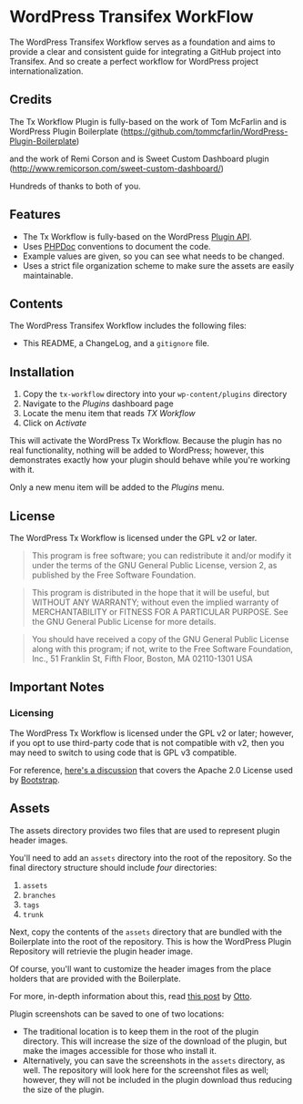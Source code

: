 # WordPress Transifex WorkFlow

The WordPress Transifex Workflow serves as a foundation and aims to provide a clear and consistent guide for integrating a GitHub project into Transifex. And so create a perfect workflow for WordPress project internationalization.

## Credits

The Tx Workflow Plugin is fully-based on the work of Tom McFarlin and is WordPress Plugin Boilerplate (https://github.com/tommcfarlin/WordPress-Plugin-Boilerplate)

and the work of Remi Corson and is Sweet Custom Dashboard plugin (http://www.remicorson.com/sweet-custom-dashboard/)

Hundreds of thanks to both of you.

## Features

* The Tx Workflow is fully-based on the WordPress [Plugin API](http://codex.wordpress.org/Plugin_API).
* Uses [PHPDoc](http://en.wikipedia.org/wiki/PHPDoc) conventions to document the code.
* Example values are given, so you can see what needs to be changed.
* Uses a strict file organization scheme to make sure the assets are easily maintainable.

## Contents

The WordPress Transifex Workflow includes the following files:

* This README, a ChangeLog, and a `gitignore` file.

## Installation

1. Copy the `tx-workflow` directory into your `wp-content/plugins` directory
2. Navigate to the *Plugins* dashboard page
3. Locate the menu item that reads *TX Workflow*
4. Click on *Activate*

This will activate the WordPress Tx Workflow. Because the plugin has no real functionality, nothing will be added to WordPress; however, this demonstrates exactly how your plugin should behave while you're working with it.

Only a new menu item will be added to the *Plugins* menu.

## License

The WordPress Tx Workflow is licensed under the GPL v2 or later.

> This program is free software; you can redistribute it and/or modify
it under the terms of the GNU General Public License, version 2, as
published by the Free Software Foundation.

> This program is distributed in the hope that it will be useful,
but WITHOUT ANY WARRANTY; without even the implied warranty of
MERCHANTABILITY or FITNESS FOR A PARTICULAR PURPOSE.  See the
GNU General Public License for more details.

> You should have received a copy of the GNU General Public License
along with this program; if not, write to the Free Software
Foundation, Inc., 51 Franklin St, Fifth Floor, Boston, MA  02110-1301  USA

## Important Notes

### Licensing

The WordPress Tx Workflow is licensed under the GPL v2 or later; however, if you opt to use third-party code that is not compatible with v2, then you may need to switch to using code that is GPL v3 compatible.

For reference, [here's a discussion](http://make.wordpress.org/themes/2013/03/04/licensing-note-apache-and-gpl/) that covers the Apache 2.0 License used by [Bootstrap](http://twitter.github.io/bootstrap/).

## Assets

The assets directory provides two files that are used to represent plugin header images.

You'll need to add an `assets` directory into the root of the repository. So the final directory structure should include *four* directories:

1. `assets`
2. `branches`
3. `tags`
4. `trunk`

Next, copy the contents of the `assets` directory that are bundled with the Boilerplate into the root of the repository. This is how the WordPress Plugin Repository will retrievie the plugin header image.

Of course, you'll want to customize the header images from the place holders that are provided with the Boilerplate.

For more, in-depth information about this, read [this post](http://make.wordpress.org/plugins/2012/09/13/last-december-we-added-header-images-to-the/) by [Otto](https://twitter.com/Otto42).

Plugin screenshots can be saved to one of two locations:

* The traditional location is to keep them in the root of the plugin directory. This will increase the size of the download of the plugin, but make the images accessible for those who install it.
* Alternatively, you can save the screenshots in the `assets` directory, as well. The repository will look here for the screenshot files as well; however, they will not be included in the plugin download thus reducing the size of the plugin.